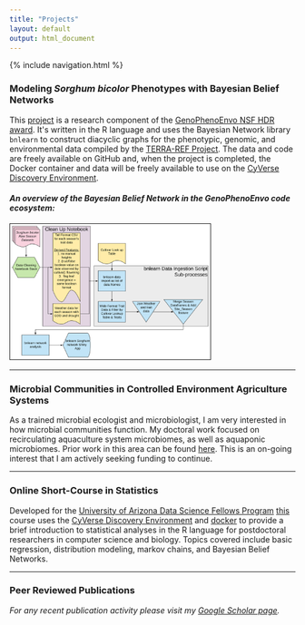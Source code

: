 ```yaml
---
title: "Projects"
layout: default
output: html_document
---
```


{% include navigation.html %}

### Modeling *Sorghum bicolor* Phenotypes with Bayesian Belief Networks

This [project](https://www.github.com/rbartelme/phenophasebbn/) is a research component of the [GenoPhenoEnvo NSF HDR award](https://genophenoenvo.github.io/). It's written in the R language and uses the Bayesian Network library `bnlearn` to construct diacyclic graphs for the phenotypic, genomic, and environmental data compiled by the [TERRA-REF Project](https://www.terraref.org/). The data and code are freely available on GitHub and, when the project is completed, the Docker container and data will be freely available to use on the [CyVerse Discovery Environment](https://de.cyverse.org/de/).

#### *An overview of the Bayesian Belief Network in the GenoPhenoEnvo code ecosystem:*

<img src="images/sorghum_bnlearn.svg" style="width:70%; border:1px solid">


---


### Microbial Communities in Controlled Environment Agriculture Systems

As a trained microbial ecologist and microbiologist, I am very interested in how microbial communities function. My doctoral work focused on recirculating aquaculture system microbiomes, as well as aquaponic microbiomes. Prior work in this area can be found [here](publications.html). This is an on-going interest that I am actively seeking funding to continue. 

---

### Online Short-Course in Statistics

Developed for the [University of Arizona Data Science Fellows Program](https://datascience.arizona.edu/data-science-fellows/) [this](https://github.com/rbartelme/rstudio-stats/) course uses the [CyVerse Discovery Environment](https://de.cyverse.org/de/) and [docker](https://www.docker.com/) to provide a brief introduction to statistical analyses in the R language for postdoctoral researchers in computer science and biology. Topics covered include basic regression, distribution modeling, markov chains, and Bayesian Belief Networks.

---

### Peer Reviewed Publications

*For any recent publication activity please visit my [Google Scholar page](https://scholar.google.com/citations?user=zkKcdmcAAAAJ&hl=en).*
<br><br>

